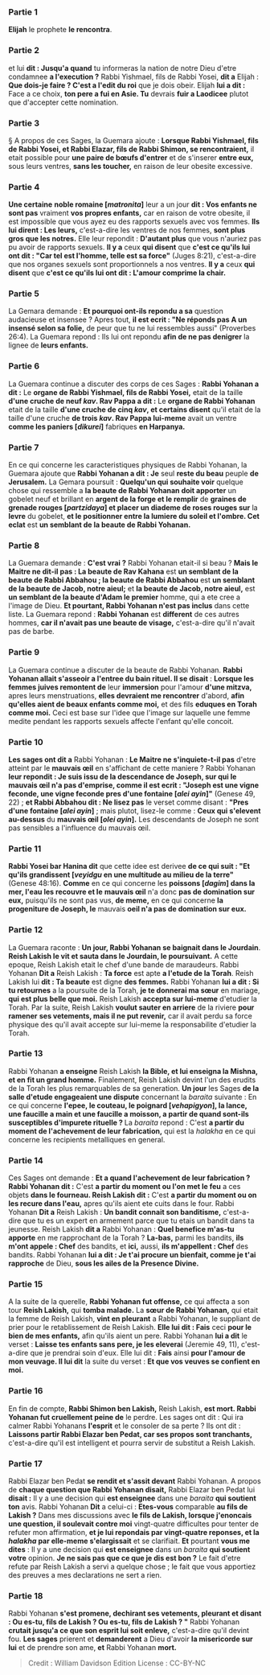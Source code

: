 
### Partie 1
<b>Elijah</b> le prophete <b>le rencontra</b>.

### Partie 2
et lui <b>dit : Jusqu'a quand</b> tu informeras la nation de notre Dieu</b> d'etre condamnee <b>a l'execution ?</b> Rabbi Yishmael, fils de Rabbi Yosei, <b>dit a</b> Elijah : <b>Que dois-je faire ? C'est a l'edit du roi</b> que je dois obeir. Elijah <b>lui a dit :</b> Face a ce choix, <b>ton pere a fui en Asie. Tu</b> devrais <b>fuir a Laodicee</b> plutot que d'accepter cette nomination.

### Partie 3
§ A propos de ces Sages, la Guemara ajoute : <b>Lorsque Rabbi Yishmael, fils de Rabbi Yosei, et Rabbi Elazar, fils de Rabbi Shimon, se rencontraient,</b> il etait possible pour <b>une paire de bœufs d'entrer</b> et de s'inserer <b>entre eux,</b> sous leurs ventres, <b>sans les toucher,</b> en raison de leur obesite excessive.

### Partie 4
<b>Une certaine</b> <b>noble romaine [<i>matronita</i>]</b> leur a un jour <b>dit : Vos enfants ne sont pas</b> vraiment <b>vos propres enfants,</b> car en raison de votre obesite, il est impossible que vous ayez eu des rapports sexuels avec vos femmes. <b>Ils lui dirent : Les leurs,</b> c'est-a-dire les ventres de nos femmes, <b>sont plus gros que les notres.</b> Elle leur repondit : <b>D'autant plus</b> que vous n'auriez pas pu avoir de rapports sexuels. <b>Il y a</b> ceux <b>qui disent</b> que <b>c'est ce qu'ils lui ont dit : "Car tel est l'homme, telle est sa force"</b> (Juges 8:21), c'est-a-dire que nos organes sexuels sont proportionnels a nos ventres. <b>Il y a</b> ceux <b>qui disent</b> que <b>c'est ce qu'ils lui ont dit : L'amour comprime la chair.</b>

### Partie 5
La Gemara demande : <b>Et pourquoi ont-ils repondu a sa</b> question audacieuse et insensee ? Apres tout, <b>il est ecrit : "Ne réponds pas A un insensé selon sa folie,</b> de peur que tu ne lui ressembles aussi" (Proverbes 26:4). La Guemara repond : Ils lui ont repondu <b>afin de ne pas denigrer</b> la lignee de <b>leurs enfants.</b>

### Partie 6
La Guemara continue a discuter des corps de ces Sages : <b>Rabbi Yohanan a dit :</b> Le <b>organe de Rabbi Yishmael, fils de Rabbi Yosei,</b> etait de la taille <b>d'une cruche de neuf <i>kav</i>. Rav Pappa a dit :</b> Le <b>organe de Rabbi Yohanan</b> etait de la taille <b>d'une cruche de cinq <i>kav</i>, et certains disent</b> qu'il etait de la taille d'une cruche <b>de trois <i>kav</i>. Rav Pappa lui-meme</b> avait un ventre <b>comme les paniers [<i>dikurei</i>]</b> fabriques <b>en Harpanya.</b>

### Partie 7
En ce qui concerne les caracteristiques physiques de Rabbi Yohanan, la Guemara ajoute que <b>Rabbi Yohanan a dit : Je</b> seul <b>reste du beau</b> peuple <b>de Jerusalem.</b> La Gemara poursuit : <b>Quelqu'un qui souhaite voir</b> quelque chose qui ressemble a <b>la beaute de Rabbi Yohanan doit apporter</b> un gobelet neuf et brillant en <b>argent de la forge et le remplir</b> de <b>graines de grenade rouges [<i>partzidaya</i>] et placer un diademe de roses rouges sur</b> la <b>levre</b> du gobelet, <b>et le positionner entre la lumiere du soleil et l'ombre. Cet eclat</b> est <b>un semblant de la beaute de Rabbi Yohanan.</b>

### Partie 8
La Guemara demande : <b>C'est vrai ?</b> Rabbi Yohanan etait-il si beau ? <b>Mais le Maitre ne dit-il pas : La beaute de Rav Kahana</b> est <b>un semblant de la beaute de Rabbi Abbahou ; la beaute de Rabbi Abbahou</b> est <b>un semblant de la beaute de Jacob, notre aieul;</b> et <b>la beaute de Jacob, notre aieul,</b> est <b>un semblant de la beaute d'Adam le premier</b> homme, qui a ete cree a l'image de Dieu. <b>Et pourtant, Rabbi Yohanan n'est pas inclus</b> dans cette liste. La Guemara repond : <b>Rabbi Yohanan</b> est <b>different</b> de ces autres hommes, <b>car il n'avait pas une beaute de visage,</b> c'est-a-dire qu'il n'avait pas de barbe.

### Partie 9
La Guemara continue a discuter de la beaute de Rabbi Yohanan. <b>Rabbi Yohanan allait s'asseoir a l'entree du bain rituel. Il se disait</b> : <b>Lorsque les femmes juives remontent de</b> leur <b>immersion</b> pour l'amour <b>d'une mitzva,</b> apres leurs menstruations, <b>elles devraient me rencontrer</b> d'abord, <b>afin qu'elles aient de beaux enfants comme moi,</b> et des fils <b>eduques en Torah comme moi.</b> Ceci est base sur l'idee que l'image sur laquelle une femme medite pendant les rapports sexuels affecte l'enfant qu'elle concoit.

### Partie 10
<b>Les sages ont dit a</b> Rabbi Yohanan : <b>Le Maitre ne s'inquiete-t-il pas</b> d'etre atteint par le <b>mauvais œil</b> en s'affichant de cette maniere ? Rabbi Yohanan <b>leur repondit : Je suis issu de la descendance de Joseph, sur qui le mauvais œil n'a pas d'emprise, comme il est ecrit : "Joseph est une vigne feconde, une vigne feconde pres d'une fontaine [<i>alei ayin</i>]"</b> (Genese 49, 22) ; <b>et Rabbi Abbahou dit : Ne lisez pas</b> le verset comme disant : <b>"Pres d'une fontaine [<i>alei ayin</i>]</b> ; mais plutot,</b> lisez-le comme : <b>Ceux qui s'elevent au-dessus</b> du <b>mauvais œil [<i>olei ayin</i>].</b> Les descendants de Joseph ne sont pas sensibles a l'influence du mauvais œil.

### Partie 11
<b>Rabbi Yosei bar Hanina dit</b> que cette idee est derivee <b>de ce qui suit : "Et qu'ils grandissent [<i>veyidgu</i> en une multitude au milieu de la terre"</b> (Genese 48:16). <b>Comme</b> en ce qui concerne les <b>poissons [<i>dagim</i>] dans la mer, l'eau les recouvre et le</b> <b>mauvais œil</b> n'a donc <b>pas de domination sur eux,</b> puisqu'ils ne sont pas vus, <b>de meme,</b> en ce qui concerne <b>la progeniture de Joseph, le</b> mauvais <b>oeil n'a pas de domination sur eux.</b>

### Partie 12
La Guemara raconte : <b>Un jour, Rabbi Yohanan se baignait dans le Jourdain</b>. <b>Reish Lakish le vit et sauta dans le Jourdain, le poursuivant.</b> A cette epoque, Reish Lakish etait le chef d'une bande de maraudeurs. Rabbi Yohanan <b>Dit a</b> Reish Lakish : <b>Ta force</b> est apte <b>a l'etude de la Torah</b>. Reish Lakish lui <b>dit : Ta beaute</b> est digne <b>des femmes.</b> Rabbi Yohanan <b>lui a dit : Si tu retournes</b> a la poursuite de la Torah, <b>je te donnerai ma sœur</b> en mariage, <b>qui est plus belle que moi.</b> Reish Lakish <b>accepta sur lui-meme</b> d'etudier la Torah. Par la suite, Reish Lakish <b>voulut sauter en arriere</b> de la riviere <b>pour ramener</b> <b>ses vetements, mais il ne put revenir,</b> car il avait perdu sa force physique des qu'il avait accepte sur lui-meme la responsabilite d'etudier la Torah.

### Partie 13
Rabbi Yohanan <b>a enseigne</b> Reish Lakish <b>la Bible, et lui enseigna la Mishna, et en fit un grand homme.</b> Finalement, Reish Lakish devint l'un des erudits de la Torah les plus remarquables de sa generation. <b>Un jour</b> les Sages <b>de la salle d'etude engageaient une dispute</b> concernant la <i>baraita</i> suivante : En ce qui concerne <b>l'epee, le couteau, le poignard [<i>vehapigyon</i>], la lance, une faucille a main et une faucille a moisson, a partir de quand sont-ils susceptibles d'impurete rituelle ? </b> La <i>baraita</i> repond : C'est <b>a partir du moment de l'achevement de leur fabrication,</b> qui est la <i>halakha</i> en ce qui concerne les recipients metalliques en general.

### Partie 14
Ces Sages ont demande : <b>Et a quand l'achevement de leur fabrication ? Rabbi Yohanan dit :</b> C'est <b>a partir du moment ou l'on met le feu</b> a ces objets <b>dans le fourneau. Reish Lakish dit :</b> C'est <b>a partir du moment ou on les recure dans l'eau,</b> apres qu'ils aient ete cuits dans le four. Rabbi Yohanan <b>Dit a</b> Reish Lakish : <b>Un bandit connait son banditisme,</b> c'est-a-dire que tu es un expert en armement parce que tu etais un bandit dans ta jeunesse. Reish Lakish <b>dit a</b> Rabbi Yohanan : <b>Quel benefice m'as-tu apporte</b> en me rapprochant de la Torah ? <b>La-bas,</b> parmi les bandits, <b>ils m'ont appele : Chef</b> des bandits, et <b>ici,</b> aussi, <b>ils m'appellent : Chef</b> des bandits. Rabbi Yohanan <b>lui a dit : Je t'ai procure un bienfait, comme je t'ai rapproche</b> de Dieu, <b>sous les ailes de la Presence Divine.</b>

### Partie 15
A la suite de la querelle, <b>Rabbi Yohanan fut offense,</b> ce qui affecta a son tour <b>Reish Lakish,</b> qui <b>tomba malade.</b> La <b>sœur de Rabbi Yohanan,</b> qui etait la femme de Reish Lakish, <b>vint en pleurant</b> a Rabbi Yohanan, le suppliant de prier pour le retablissement de Reish Lakish. <b>Elle lui dit : Fais</b> ceci <b>pour le bien de mes enfants,</b> afin qu'ils aient un pere. Rabbi Yohanan <b>lui a dit</b> le verset : <b>Laisse tes enfants sans pere, je les eleverai</b> (Jeremie 49, 11), c'est-a-dire que je prendrai soin d'eux. Elle lui dit : <b>Fais</b> ainsi <b>pour l'amour de mon veuvage. Il lui dit</b> la suite du verset : <b>Et que vos veuves se confient en moi.</b>

### Partie 16
En fin de compte, <b>Rabbi Shimon ben Lakish,</b> Reish Lakish, <b>est mort. Rabbi Yohanan fut cruellement peine de</b> le perdre. Les sages ont dit : Qui ira calmer</b> Rabbi Yohanans <b>l'esprit</b> et le consoler de sa perte ? Ils ont dit : <b>Laissons partir Rabbi Elazar ben Pedat, car ses propos sont tranchants,</b> c'est-a-dire qu'il est intelligent et pourra servir de substitut a Reish Lakish.

### Partie 17
Rabbi Elazar ben Pedat <b>se rendit et s'assit devant</b> Rabbi Yohanan. A propos de <b>chaque question que Rabbi Yohanan disait,</b> Rabbi Elazar ben Pedat lui <b>disait :</b> Il y a une decision qui <b>est enseignee</b> dans une <i>baraita</i> <b>qui soutient ton</b> avis. Rabbi Yohanan <b>Dit</b> a celui-ci : <b>Etes-vous</b> comparable <b>au fils de Lakish ?</b> Dans mes discussions avec <b>le fils de Lakish, lorsque j'enoncais une question, il soulevait contre moi</b> vingt-quatre difficultes pour tenter de refuter mon affirmation, <b>et je lui repondais par vingt-quatre reponses, et la <i>halakha</i> par elle-meme s'elargissait</b> et se clarifiait. <b>Et</b> pourtant <b>vous me dites</b> : Il y a une decision qui <b>est enseignee</b> dans un <i>baraita</i> <b>qui soutient votre</b> opinion. <b>Je ne sais pas que ce que je dis est bon ?</b> Le fait d'etre refute par Reish Lakish a servi a quelque chose ; le fait que vous apportiez des preuves a mes declarations ne sert a rien.

### Partie 18
Rabbi Yohanan <b>s'est promene, dechirant ses vetements, pleurant et disant : Ou es-tu, fils de Lakish ? Ou es-tu, fils de Lakish ? "</b> Rabbi Yohanan <b>crutait jusqu'a ce que son esprit lui soit enleve,</b> c'est-a-dire qu'il devint fou. <b>Les sages</b> prierent et <b>demanderent</b> a Dieu d'avoir <b>la misericorde sur lui</b> et de prendre son ame, <b>et</b> Rabbi Yohanan <b>mort.</b>

>Credit : William Davidson Edition
>License : CC-BY-NC